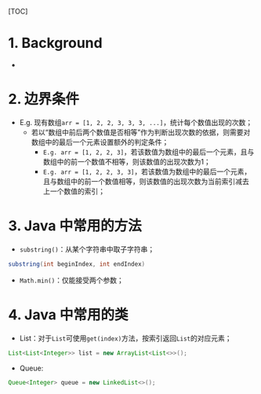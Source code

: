 [TOC]



# 1. Background

- 



# 2. 边界条件

- E.g. 现有数组`arr = [1, 2, 2, 3, 3, 3, ...]`，统计每个数值出现的次数；
  - 若以“数组中前后两个数值是否相等”作为判断出现次数的依据，则需要对数组中的最后一个元素设置额外的判定条件；
    - `E.g. arr = [1, 2, 2, 3]`，若该数值为数组中的最后一个元素，且与数组中的前一个数值不相等，则该数值的出现次数为1；
    - `E.g. arr = [1, 2, 2, 3, 3]`，若该数值为数组中的最后一个元素，且与数组中的前一个数值相等，则该数值的出现次数为当前索引减去上一个数值的索引；



# 3. Java 中常用的方法

- `substring()`：从某个字符串中取子字符串；

```java
substring(int beginIndex, int endIndex)
```

- `Math.min()`：仅能接受两个参数；



# 4. Java 中常用的类

- List：对于`List`可使用`get(index)`方法，按索引返回`List`的对应元素；

```java
List<List<Integer>> list = new ArrayList<List<>>();
```

- Queue:

```java
Queue<Integer> queue = new LinkedList<>();
```

